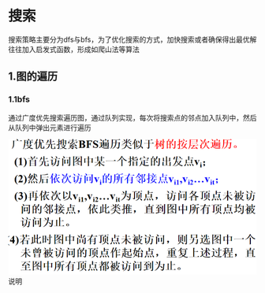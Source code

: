# 搜索
搜索策略主要分为dfs与bfs，为了优化搜索的方式，加快搜索或者确保得出最优解往往加入启发式函数，形成如爬山法等算法
## 1.图的遍历
### 1.1bfs
通过广度优先搜索遍历图，通过队列实现，每次将搜索点的邻点加入队列中，然后从队列中弹出元素进行遍历

![输入图片说明](/imgs/2025-06-14/DlmI9qCMnYolzYE4.png)说明

<!--stackedit_data:
eyJoaXN0b3J5IjpbMTk2Mzg0NjUzNF19
-->